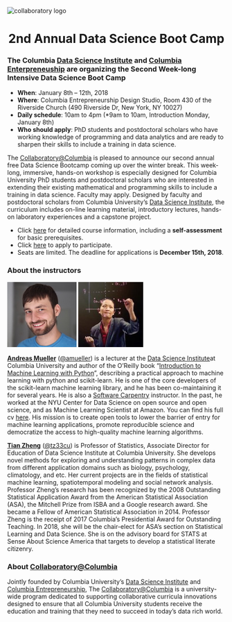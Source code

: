 ![collaboratory logo](Misc-files/collaboratory.png)

<p align="center">
<b> <H1 align="center"> 2nd Annual Data Science Boot Camp </H1> </b>
</p> 

### The Columbia [Data Science Institute](http://datascience.columbia.edu/) and [Columbia Enterpreneuship](http://entrepreneurship.columbia.edu/) are organizing the Second Week-long Intensive Data Science Boot Camp

- **When**: January 8th – 12th, 2018
- **Where**: Columbia Entrepreneurship Design Studio, Room 430 of the Riverside Church (490 Riverside Dr, New York, NY 10027)
- **Daily schedule**: 10am to 4pm (*9am to 10am, Introduction Monday, January 8th)
- **Who should apply**: PhD students and postdoctoral scholars who have working knowledge of programming and data analytics and are ready to sharpen their skills to include a training in data science.

The [Collaboratory@Columbia](http://collaboratory.columbia.edu/) is pleased to announce our second annual free  Data Science Bootcamp coming up over the winter break.  This week-long, immersive, hands-on workshop  is especially designed for Columbia University PhD students and postdoctoral scholars who are interested in extending their existing mathematical and programming skills to include a training in data science. Faculty may apply. Designed by faculty and postdoctoral scholars from Columbia University’s [Data Science Institute](http://datascience.columbia.edu/), the curriculum includes on-line learning material, introductory lectures, hands-on laboratory experiences and a capstone project.

- Click [here](Bootcamp-materials/) for detailed course information, including a **self-assessment** for basic prerequisites. 
- Click [here](https://docs.google.com/forms/d/e/1FAIpQLSdZ1nAAJKj-myuZj7M7nMEVoG7rAKEoPkNi6cHaIDO2yNU-Dg/viewform) to apply to participate. 
- Seats are limited. The deadline for applications is **December 15th, 2018**. 


### About the instructors

![andy](Misc-files/andy.jpeg) ![tian](Misc-files/tian.jpeg) 

**[Andreas Mueller](http://amueller.github.io/)** ([@amueller](https://github.com/amueller)) is a lecturer at the [Data Science Institute](http://datascience.columbia.edu/)at Columbia University and author of the O’Reilly book “[Introduction to Machine Learning with Python](http://amueller.github.io/#book)”, describing a practical approach to machine learning with python and scikit-learn. He is one of the core developers of the scikit-learn machine learning library, and he has been co-maintaining it for several years. He is also a [Software Carpentry](http://software-carpentry.org/) instructor. In the past, he worked at the NYU Center for Data Science on open source and open science, and as Machine Learning Scientist at Amazon. You can find his full  cv [here](http://amueller.github.io/cv_andreas_mueller.pdf). His mission is to create open tools to lower the barrier of entry for machine learning applications, promote reproducible science and democratize the access to high-quality machine learning algorithms.

**[Tian Zheng](http://www.stat.columbia.edu/~tzheng/)** ([@tz33cu](https://github.com/tz33cu)) is Professor of Statistics, Associate Director for Education of Data Science Institute at Columbia University. She develops novel methods for exploring and understanding patterns in complex data from different application domains such as biology, psychology, climatology, and etc. Her current projects are in the fields of statistical machine learning, spatiotemporal modeling and social network analysis. Professor Zheng’s research has been recognized by the 2008 Outstanding Statistical Application Award from the American Statistical Association (ASA), the Mitchell Prize from ISBA and a Google research award. She became a Fellow of American Statistical Association in 2014. Professor Zheng is the receipt of 2017 Columbia’s Presidential Award for Outstanding Teaching. In 2018, she will be the chair-elect for ASA’s section on Statistical Learning and Data Science. She is on the advisory board for STATS at Sense About Science America that targets to develop a statistical literate citizenry.


### About [Collaboratory@Columbia](http://collaboratory.columbia.edu/)
Jointly founded by Columbia University’s [Data Science Institute](http://datascience.columbia.edu/) and [Columbia Entrepreneurship](http://entrepreneurship.columbia.edu/), The [Collaboratory@Columbia](http://collaboratory.columbia.edu/) is a university-wide program dedicated to supporting collaborative curricula innovations designed to ensure that all Columbia University students receive the education and training that they need to succeed in today’s data rich world.

